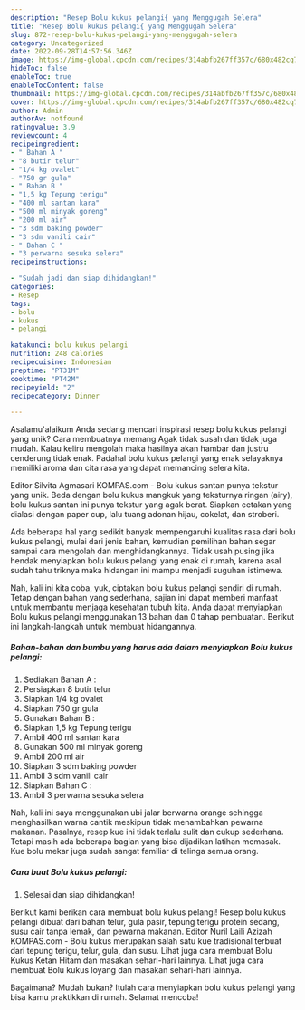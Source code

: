 ```yaml
---
description: "Resep Bolu kukus pelangi{ yang Menggugah Selera"
title: "Resep Bolu kukus pelangi{ yang Menggugah Selera"
slug: 872-resep-bolu-kukus-pelangi-yang-menggugah-selera
category: Uncategorized
date: 2022-09-28T14:57:56.346Z
image: https://img-global.cpcdn.com/recipes/314abfb267ff357c/680x482cq70/bolu-kukus-pelangi-foto-resep-utama.jpg
hideToc: false
enableToc: true
enableTocContent: false
thumbnail: https://img-global.cpcdn.com/recipes/314abfb267ff357c/680x482cq70/bolu-kukus-pelangi-foto-resep-utama.jpg
cover: https://img-global.cpcdn.com/recipes/314abfb267ff357c/680x482cq70/bolu-kukus-pelangi-foto-resep-utama.jpg
author: Admin
authorAv: notfound
ratingvalue: 3.9
reviewcount: 4
recipeingredient:
- " Bahan A "
- "8 butir telur"
- "1/4 kg ovalet"
- "750 gr gula"
- " Bahan B "
- "1,5 kg Tepung terigu"
- "400 ml santan kara"
- "500 ml minyak goreng"
- "200 ml air"
- "3 sdm baking powder"
- "3 sdm vanili cair"
- " Bahan C "
- "3 perwarna sesuka selera"
recipeinstructions:

- "Sudah jadi dan siap dihidangkan!"
categories:
- Resep
tags:
- bolu
- kukus
- pelangi

katakunci: bolu kukus pelangi 
nutrition: 248 calories
recipecuisine: Indonesian
preptime: "PT31M"
cooktime: "PT42M"
recipeyield: "2"
recipecategory: Dinner

---
```



Asalamu'alaikum Anda sedang mencari inspirasi resep bolu kukus pelangi yang unik? Cara membuatnya memang Agak tidak susah dan tidak juga mudah. Kalau keliru mengolah maka hasilnya akan hambar dan justru cenderung tidak enak. Padahal bolu kukus pelangi yang enak selayaknya memiliki aroma dan cita rasa yang dapat memancing selera kita.


Editor Silvita Agmasari KOMPAS.com - Bolu kukus santan punya tekstur yang unik. Beda dengan bolu kukus mangkuk yang teksturnya ringan (airy), bolu kukus santan ini punya tekstur yang agak berat. Siapkan cetakan yang dialasi dengan paper cup, lalu tuang adonan hijau, cokelat, dan stroberi.

Ada beberapa hal yang sedikit banyak mempengaruhi kualitas rasa dari bolu kukus pelangi, mulai dari jenis bahan, kemudian pemilihan bahan segar sampai cara mengolah dan menghidangkannya. Tidak usah pusing jika hendak menyiapkan bolu kukus pelangi yang enak di rumah, karena asal sudah tahu triknya maka hidangan ini mampu menjadi suguhan istimewa.


Nah, kali ini kita coba, yuk, ciptakan bolu kukus pelangi sendiri di rumah. Tetap dengan bahan yang sederhana, sajian ini dapat memberi manfaat untuk membantu menjaga kesehatan tubuh kita. Anda dapat menyiapkan Bolu kukus pelangi menggunakan 13 bahan dan 0 tahap pembuatan. Berikut ini langkah-langkah untuk membuat hidangannya.

<!--inarticleads1-->

##### Bahan-bahan dan bumbu yang harus ada dalam menyiapkan Bolu kukus pelangi:

1. Sediakan  Bahan A :
1. Persiapkan 8 butir telur
1. Siapkan 1/4 kg ovalet
1. Siapkan 750 gr gula
1. Gunakan  Bahan B :
1. Siapkan 1,5 kg Tepung terigu
1. Ambil 400 ml santan kara
1. Gunakan 500 ml minyak goreng
1. Ambil 200 ml air
1. Siapkan 3 sdm baking powder
1. Ambil 3 sdm vanili cair
1. Siapkan  Bahan C :
1. Ambil 3 perwarna sesuka selera


Nah, kali ini saya menggunakan ubi jalar berwarna orange sehingga menghasilkan warna cantik meskipun tidak menambahkan pewarna makanan. Pasalnya, resep kue ini tidak terlalu sulit dan cukup sederhana. Tetapi masih ada beberapa bagian yang bisa dijadikan latihan memasak. Kue bolu mekar juga sudah sangat familiar di telinga semua orang. 

<!--inarticleads2-->

##### Cara buat Bolu kukus pelangi:


1. Selesai dan siap dihidangkan!

Berikut kami berikan cara membuat bolu kukus pelangi! Resep bolu kukus pelangi dibuat dari bahan telur, gula pasir, tepung terigu protein sedang, susu cair tanpa lemak, dan pewarna makanan. Editor Nuril Laili Azizah KOMPAS.com - Bolu kukus merupakan salah satu kue tradisional terbuat dari tepung terigu, telur, gula, dan susu. Lihat juga cara membuat Bolu Kukus Ketan Hitam dan masakan sehari-hari lainnya. Lihat juga cara membuat Bolu kukus loyang dan masakan sehari-hari lainnya. 

Bagaimana? Mudah bukan? Itulah cara menyiapkan bolu kukus pelangi yang bisa kamu praktikkan di rumah. Selamat mencoba!
